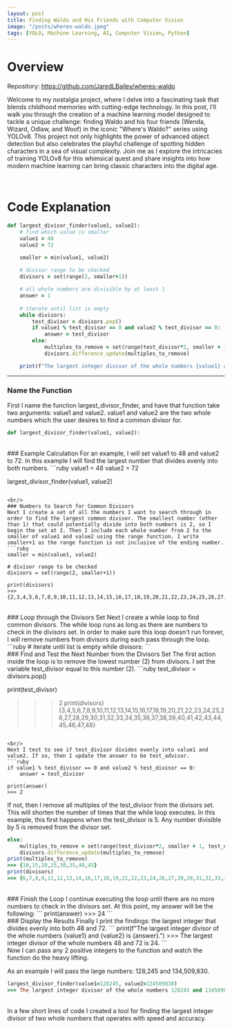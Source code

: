 ```yaml
---
layout: post
title: Finding Waldo and His Friends with Computer Vision
image: "/posts/wheres-waldo.jpeg"
tags: [YOLO, Machine Learning, AI, Computer Vision, Python]
---
```


# Overview
Repository: https://github.com/JaredLBailey/wheres-waldo

Welcome to my nostalgia project, where I delve into a fascinating task that blends childhood memories with cutting-edge technology. In this post, I’ll walk you through the creation of a machine learning model designed to tackle a unique challenge: finding Waldo and his four friends (Wenda, Wizard, Odlaw, and Woof) in the iconic "Where's Waldo?" series using YOLOv8. This project not only highlights the power of advanced object detection but also celebrates the playful challenge of spotting hidden characters in a sea of visual complexity. Join me as I explore the intricacies of training YOLOv8 for this whimsical quest and share insights into how modern machine learning can bring classic characters into the digital age.

<br/>

# Code Explanation
```ruby
def largest_divisor_finder(value1, value2):
    # find which value is smaller
    value1 = 48
    value2 = 72

    smaller = min(value1, value2)
    
    # divisor range to be checked
    divisors = set(range(2, smaller+1))

    # all whole numbers are divisible by at least 1
    answer = 1
    
    # iterate until list is empty
    while divisors:
        test_divisor = divisors.pop()
        if value1 % test_divisor == 0 and value2 % test_divisor == 0:
            answer = test_divisor
        else:
            multiples_to_remove = set(range(test_divisor*2, smaller + 1, test_divisor))
            divisors.difference_update(multiples_to_remove)

    print(f"The largest integer divisor of the whole numbers {value1} and {value2} is {answer}.")
```

---

### Name the Function
First I name the function largest_divisor_finder, and have that function take two arguments: value1 and value2. value1 and value2 are the two whole numbers which the user desires to find a common divisor for.
```ruby
def largest_divisor_finder(value1, value2):
```

<br/>
### Example Calculation
For an example, I will set value1 to 48 and value2 to 72. In this example I will find the largest number that divides evenly into both numbers.
```ruby
value1 = 48
value2 = 72

largest_divisor_finder(value1, value2)
```

<br/>
### Numbers to Search for Common Divisors
Next I create a set of all the numbers I want to search through in order to find the largest common divisor. The smallest number (other than 1) that could potentially divide into both numbers is 2, so I begin the set at 2. Then I include each whole number from 2 to the smaller of value1 and value2 using the range function. I write smaller+1 as the range function is not inclusive of the ending number.
```ruby
smaller = min(value1, value2)
    
# divisor range to be checked
divisors = set(range(2, smaller+1))

print(divisors)
>>> {2,3,4,5,6,7,8,9,10,11,12,13,14,15,16,17,18,19,20,21,22,23,24,25,26,27,28,29,30,31,32,33,34,35,36,37,38,39,40,41,42,43,44,45,46,47,48}
```

<br/>
### Loop through the Divisors Set
Next I create a while loop to find common divisors. The while loop runs as long as there are numbers to check in the divisors set. In order to make sure this loop doesn't run forever, I will remove numbers from divisors during each pass through the loop.
```ruby
# iterate until list is empty
while divisors:
```

<br/>
### Find and Test the Next Number from the Divisors Set
The first action inside the loop is to remove the lowest number (2) from divisors. I set the variable test_divisor equal to this number (2).
```ruby
test_divisor = divisors.pop()

print(test_divisor)
>>> 2
print(divisors)
>>> {3,4,5,6,7,8,9,10,11,12,13,14,15,16,17,18,19,20,21,22,23,24,25,26,27,28,29,30,31,32,33,34,35,36,37,38,39,40,41,42,43,44,45,46,47,48}
```

<br/>
Next I test to see if test_divisor divides evenly into value1 and value2. If so, then I update the answer to be test_advisor.
```ruby
if value1 % test_divisor == 0 and value2 % test_divisor == 0:
    answer = test_divisor

print(answer)
>>> 2
```

If not, then I remove all multiples of the test_divisor from the divisors set. This will shorten the number of times that the while loop executes.
In this example, this first happens when the test_divisor is 5. Any number divisible by 5 is removed from the divisor set.
```ruby
else:
    multiples_to_remove = set(range(test_divisor*2, smaller + 1, test_divisor))
    divisors.difference_update(multiples_to_remove)
print(multiples_to_remove)
>>> {10,15,20,25,30,35,40,45}
print(divisors)
>>> {6,7,8,9,11,12,13,14,16,17,18,19,21,22,23,24,26,27,28,29,31,32,33,34,36,37,38,39,41,42,43,44,46,47,48}
```

<br/>
### Finish the Loop
I continue executing the loop until there are no more numbers to check in the divisors set. At this point, my answer will be the following:
```         
print(answer)
>>> 24
```

<br/>
### Display the Results
Finally I print the findings: the largest integer that divides evenly into both 48 and 72.
``` 
print(f"The largest integer divisor of the whole numbers {value1} and {value2} is {answer}.")
>>> The largest integer divisor of the whole numbers 48 and 72 is 24.
``` 

<br/>
Now I can pass any 2 positive integers to the function and watch the function do the heavy lifting.

As an example I will pass the large numbers: 128,245 and 134,509,830.

```ruby
largest_divisor_finder(value1=128245, value2=134509830)
>>> The largest integer divisor of the whole numbers 128245 and 134509830 is 65.
```

<br/>
In a few short lines of code I created a tool for finding the largest integer divisor of two whole numbers that operates with speed and accuracy.
